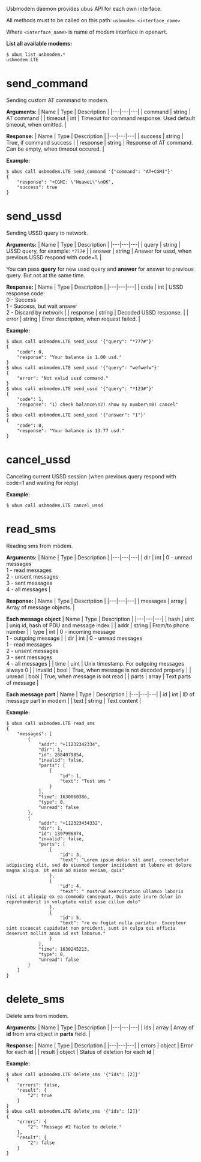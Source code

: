 Usbmodem daemon provides ubus API for each own interface.

All methods must to be called on this path:
`usbmodem.<interface_name>`

Where `<interface_name>` is name of modem interface in openwrt.

**List all available modems:**
```
$ ubus list usbmodem.*
usbmodem.LTE
```

# send_command

Sending custom AT command to modem.

**Arguments:**
| Name | Type | Description |
|---|---|---|
| command | string | AT command |
| timeout | int | Timeout for command response. Used default timeout, when omitted. |

**Response:**
| Name | Type | Description |
|---|---|---|
| success | string | True, if command success |
| response | string | Response of AT command. Can be empty, when timeout occured. |

**Example:**
```
$ ubus call usbmodem.LTE send_command '{"command": "AT+CGMI"}'
{
	"response": "+CGMI: \"Huawei\"\nOK",
	"success": true
}
```

# send_ussd

Sending USSD query to network.

**Arguments:**
| Name | Type | Description |
|---|---|---|
| query | string | USSD query, for example: `*777#` |
| answer | string | Answer for ussd, when previous USSD respond with code=1. |

You can pass **query** for new ussd query and **answer** for answer to previous query. But not at the same time.

**Response:**
| Name | Type | Description |
|---|---|---|
| code | int | USSD response code:<br>0 - Success<br>1 - Success, but wait answer<br>2 - Discard by network |
| response | string | Decoded USSD response. |
| error | string | Error description, when request failed. |

**Example:**
```
$ ubus call usbmodem.LTE send_ussd '{"query": "*777#"}'
{
	"code": 0,
	"response": "Your balance is 1.00 usd."
}
$ ubus call usbmodem.LTE send_ussd '{"query": "wefwefw"}'
{
	"error": "Not valid ussd command."
}
$ ubus call usbmodem.LTE send_ussd '{"query": "*123#"}'
{
	"code": 1,
	"response": "1) check balance\n2) show my number\n0) cancel"
}
$ ubus call usbmodem.LTE send_ussd '{"answer": "1"}'
{
	"code": 0,
	"response": "Your balance is 13.77 usd."
}
```

# cancel_ussd

Canceling current USSD session (when previous query respond with code=1 and waiting for reply)

**Example:**
```
$ ubus call usbmodem.LTE cancel_ussd
```

# read_sms

Reading sms from modem.

**Arguments:**
| Name | Type | Description |
|---|---|---|
| dir | int | 0 - unread messages<br>1 - read messages<br>2 - unsent messages<br>3 - sent messages<br>4 - all messages |

**Response:**
| Name | Type | Description |
|---|---|---|
| messages | array | Array of message objects. |

**Each message object**
| Name | Type | Description |
|---|---|---|
| hash | uint | uniq id, hash of PDU and message index |
| addr | string | From/to phone number |
| type | int | 0 - incoming message<br>1 - outgoing message |
| dir | int | 0 - unread messages<br>1 - read messages<br>2 - unsent messages<br>3 - sent messages<br>4 - all messages |
| time | uint | Unix timestamp. For outgoing messages always 0 |
| invalid | bool | True, when message is not decoded properly |
| unread | bool | True, when message is not read |
| parts | array | Text parts of message |

**Each message part**
| Name | Type | Description |
|---|---|---|
| id | int | ID of message part in modem |
| text | string | Text content |

**Example:**
```
$ ubus call usbmodem.LTE read_sms
{
	"messages": [
		{
			"addr": "+11232342334",
			"dir": 1,
			"id": 2884079854,
			"invalid": false,
			"parts": [
				{
					"id": 1,
					"text": "Test sms "
				}
			],
			"time": 1630060386,
			"type": 0,
			"unread": false
		},
		{
			"addr": "+112323434332",
			"dir": 1,
			"id": 1397996874,
			"invalid": false,
			"parts": [
				{
					"id": 3,
					"text": "Lorem ipsum dolor sit amet, consectetur adipiscing elit, sed do eiusmod tempor incididunt ut labore et dolore magna aliqua. Ut enim ad minim veniam, quis"
				},
				{
					"id": 4,
					"text": " nostrud exercitation ullamco laboris nisi ut aliquip ex ea commodo consequat. Duis aute irure dolor in reprehenderit in voluptate velit esse cillum dolo"
				},
				{
					"id": 5,
					"text": "re eu fugiat nulla pariatur. Excepteur sint occaecat cupidatat non proident, sunt in culpa qui officia deserunt mollit anim id est laborum."
				}
			],
			"time": 1630245213,
			"type": 0,
			"unread": false
		}
	]
}
```

# delete_sms

Delete sms from modem.

**Arguments:**
| Name | Type | Description |
|---|---|---|
| ids | array | Array of **id** from sms object in **parts** field. |

**Response:**
| Name | Type | Description |
|---|---|---|
| errors | object | Error for each **id** |
| result | object | Status of deletion for each **id** |

**Example:**
```
$ ubus call usbmodem.LTE delete_sms '{"ids": [2]}'
{
	"errors": false,
	"result": {
		"2": true
	}
}
$ ubus call usbmodem.LTE delete_sms '{"ids": [2]}'
{
	"errors": {
		"2": "Message #2 failed to delete."
	},
	"result": {
		"2": false
	}
}
```
